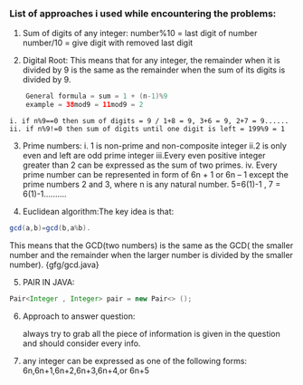 ### List of approaches i used while encountering the problems:
1. Sum of digits of any integer: 
    number%10 = last digit of number
    number/10 = give digit with removed last digit

2. Digital Root: This means that for any integer, the remainder when it is divided by 9 is the same as the remainder when the sum of its digits is divided by 9.
```java
    General formula = sum = 1 + (n-1)%9
    example = 38mod9 = 11mod9 = 2
```
    i. if n%9==0 then sum of digits = 9 / 1+8 = 9, 3+6 = 9, 2+7 = 9...... 
    ii. if n%9!=0 then sum of digits until one digit is left = 199%9 = 1

3. Prime numbers:
    i. 1 is non-prime and non-composite integer
    ii.2 is only even and left are odd prime integer
    iii.Every even positive integer greater than 2 can be expressed as the sum of two primes.
    iv. Every prime number can be represented in form of 6n + 1 or 6n – 1 except the prime numbers 2 and 3, where n is any natural number.
    5=6(1)-1 , 7 = 6(1)-1..........

4.  Euclidean algorithm:The key idea is that:
``` java
gcd(a,b)=gcd(b,a%b). 
```
This means that the GCD(two numbers) is the same as the GCD( the smaller number and the remainder when the larger number is divided by the smaller number).
        {gfg/gcd.java}

5. PAIR IN JAVA:
```JAVA
Pair<Integer , Integer> pair = new Pair<> ();
```
6. Approach to answer question:

    always try to grab all the piece of information is given in the question and should consider every info.

7.  any integer can be expressed as one of the following forms: 6n,6n+1,6n+2,6n+3,6n+4,or 6n+5